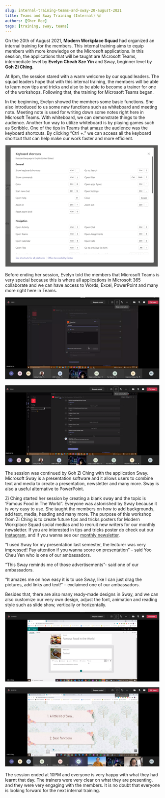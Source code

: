 ```yaml
---
slug: internal-training-teams-and-sway-20-august-2021
title: Teams and Sway Training (Internal) 💻
authors: [Sher Ree]
tags: [training, sway, teams]
---
```


On the 20th of August 2021, **Modern Workplace Squad** had organized an internal training for the members. This internal training aims to equip members with more knowledge on the Microsoft applications. In this session, the applications that will be taught are Microsoft Teams, intermediate level by **Evelyn Cheah Sze Yin** and Sway, beginner level by **Goh Zi Ching**.

<!--truncate-->

At 8pm, the session stared with a warm welcome by our squad leaders. The squad leaders hope that with this internal training, the members will be able to learn new tips and tricks and also to be able to become a trainer for one of the workshops. Following that, the training for Microsoft Teams began.

In the beginning, Evelyn showed the members some basic functions. She also introduced to us some new functions such as whiteboard and meeting note. Meeting note is used for writing down some notes right here in Microsoft Teams. With whiteboard, we can demonstrate things to the audience. Another fun way to utilize whiteboard is by playing games such as Scribble. One of the tips in Teams that amaze the audience was the keyboard shortcuts. By clicking “Ctrl +.” we can access all the keyboard shortcut that can help make our work faster and more efficient.

![Showing keyboard shortcuts](img/2021-09-03-internal-training-teams-and-sway/internal-training-teams-and-sway-1.png)

Before ending her session, Evelyn told the members that Microsoft Teams is very special because this is where all applications in Microsoft 365 collaborate and we can have access to Words, Excel, PowerPoint and many more right here in Teams.

![Create tab on Teams channel](img/2021-09-03-internal-training-teams-and-sway/internal-training-teams-and-sway-2.png)

![Demonstrating Teams posts](img/2021-09-03-internal-training-teams-and-sway/internal-training-teams-and-sway-3.png)

The session was continued by Goh Zi Ching with the application Sway. Microsoft Sway is a presentation software and it allows users to combine text and media to create a presentation, newsletter and many more. Sway is also a useful alternative to PowerPoint.

Zi Ching started her session by creating a blank sway and the topic is ‘Famous Food in The World”. Everyone was astonished by Sway because it is very easy to use. She taught the members on how to add backgrounds, add text, media, heading and many more. The purpose of this workshop from Zi Ching is to create future tips and tricks posters for Modern Workplace Squad social medias and to recruit new writers for our monthly newsletter. If you are interested in tips and tricks poster do check out our [Instagram](https://www.instagram.com/microsoft_mws/), and if you wanna see our [monthly newsletter](http://localhost:3000/docs/newsletters/august-2021).

“I used Sway for my presentation last semester, the lecturer was very impressed! Pay attention if you wanna score on presentation” – said Yoo Cheu Yen who is one of our ambassadors.

“This Sway reminds me of those advertisements”- said one of our ambassadors.

“It amazes me on how easy it is to use Sway, like I can just drag the pictures, add links and text!” – exclaimed one of our ambassadors.

Besides that, there are also many ready-made designs in Sway, and we can also customize our very own design, adjust the font, animation and reading style such as slide show, vertically or horizontally.

![Demonstrating Sway features](img/2021-09-03-internal-training-teams-and-sway/internal-training-teams-and-sway-4.png)

![Customizing own design](img/2021-09-03-internal-training-teams-and-sway/internal-training-teams-and-sway-5.png)

The session ended at 10PM and everyone is very happy with what they had learnt that day. The trainers were very clear on what they are presenting, and they were very engaging with the members. It is no doubt that everyone is looking forward for the next internal training.
